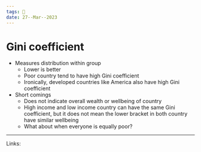```yaml
---
tags: 🌱
date: 27--Mar--2023
---
```


# Gini coefficient

- Measures distribution within group
     - Lower is better
     - Poor country tend to have high Gini coefficient
     - Ironically, developed countries like America also have high Gini coefficient
- Short comings
    - Does not indicate overall wealth or wellbeing of country
    - High income and low income country can have the same Gini coefficient, but  it does not mean the lower bracket in both country have similar wellbeing
    - What about when everyone is equally poor?

---
Links: 